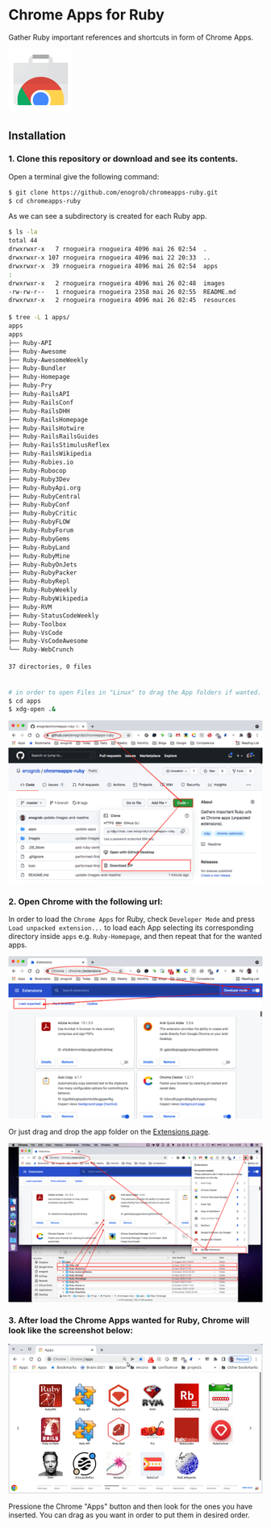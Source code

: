 # Chrome Apps for Ruby

Gather Ruby important references and shortcuts in form of Chrome Apps.

![Chrome Apps logo](images/chrome_apps.png)

## Installation

### 1. Clone this repository or download and see its contents.
Open a terminal give the following command:

```bash
$ git clone https://github.com/enogrob/chromeapps-ruby.git
$ cd chromeapps-ruby
```

As we can see a subdirectory is created for each Ruby app.

```bash
$ ls -la
total 44
drwxrwxr-x   7 rnogueira rnogueira 4096 mai 26 02:54  .
drwxrwxr-x 107 rnogueira rnogueira 4096 mai 22 20:33  ..
drwxrwxr-x  39 rnogueira rnogueira 4096 mai 26 02:54  apps
:
drwxrwxr-x   2 rnogueira rnogueira 4096 mai 26 02:48  images
-rw-rw-r--   1 rnogueira rnogueira 2358 mai 26 02:55  README.md
drwxrwxr-x   2 rnogueira rnogueira 4096 mai 26 02:45  resources

$ tree -L 1 apps/
apps
apps
├── Ruby-API
├── Ruby-Awesome
├── Ruby-AwesomeWeekly
├── Ruby-Bundler
├── Ruby-Homepage
├── Ruby-Pry
├── Ruby-RailsAPI
├── Ruby-RailsConf
├── Ruby-RailsDHH
├── Ruby-RailsHomepage
├── Ruby-RailsHotwire
├── Ruby-RailsRailsGuides
├── Ruby-RailsStimulusReflex
├── Ruby-RailsWikipedia
├── Ruby-Rubies.io
├── Ruby-Rubocop
├── Ruby-Ruby3Dev
├── Ruby-RubyApi.org
├── Ruby-RubyCentral
├── Ruby-RubyConf
├── Ruby-RubyCritic
├── Ruby-RubyFLOW
├── Ruby-RubyForum
├── Ruby-RubyGems
├── Ruby-RubyLand
├── Ruby-RubyMine
├── Ruby-RubyOnJets
├── Ruby-RubyPacker
├── Ruby-RubyRepl
├── Ruby-RubyWeekly
├── Ruby-RubyWikipedia
├── Ruby-RVM
├── Ruby-StatusCodeWeekly
├── Ruby-Toolbox
├── Ruby-VsCode
├── Ruby-VsCodeAwesome
└── Ruby-WebCrunch

37 directories, 0 files


# in order to open Files in "Linux" to drag the App folders if wanted.
$ cd apps
$ xdg-open .&
```

![Chrome screenshot](images/chrome_screenshot4.png)

### 2. Open Chrome with the following url:
In order to load the `Chrome Apps` for Ruby, check `Developer Mode` and press `Load unpacked extension...` to load each App selecting its corresponding directory inside `apps` e.g. `Ruby-Homepage`, and then repeat that for the wanted apps. 

![Chrome screenshot](images/chrome_screenshot2.png)

Or just drag and drop the app folder on the [Extensions page](chrome://extensions).

![Chrome screenshot](images/chrome_screenshot3.png)

### 3. After load the Chrome Apps wanted for Ruby, Chrome will look like the screenshot below:

![Chrome screenshot](images/chrome_screenshot1.png)

Pressione the Chrome "Apps" button and then look for the ones you have inserted. You can drag as you want in order to put them in desired order.
